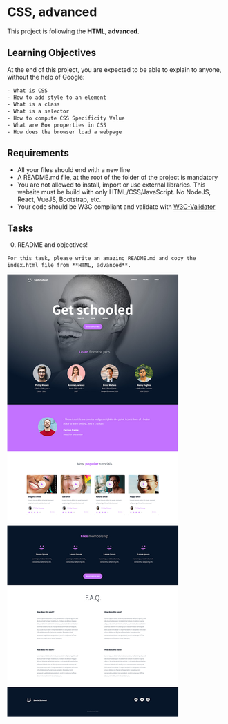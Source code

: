 # CSS, advanced

This project is following the **HTML, advanced**.

## Learning Objectives
At the end of this project, you are expected to be able to explain to anyone, without the help of Google:
```
- What is CSS
- How to add style to an element
- What is a class
- What is a selector
- How to compute CSS Specificity Value
- What are Box properties in CSS
- How does the browser load a webpage
```
## Requirements

- All your files should end with a new line
- A README.md file, at the root of the folder of the project is mandatory
- You are not allowed to install, import or use external libraries. This website must be build with only HTML/CSS/JavaScript. No NodeJS, React, VueJS, Bootstrap, etc.
- Your code should be W3C compliant and validate with [W3C-Validator](https://github.com/hs-hq/W3C-Validator)

## Tasks
0. README and objectives!
```
For this task, please write an amazing README.md and copy the index.html file from **HTML, advanced**.
```

<img src="./media/css_advanced.jpg">